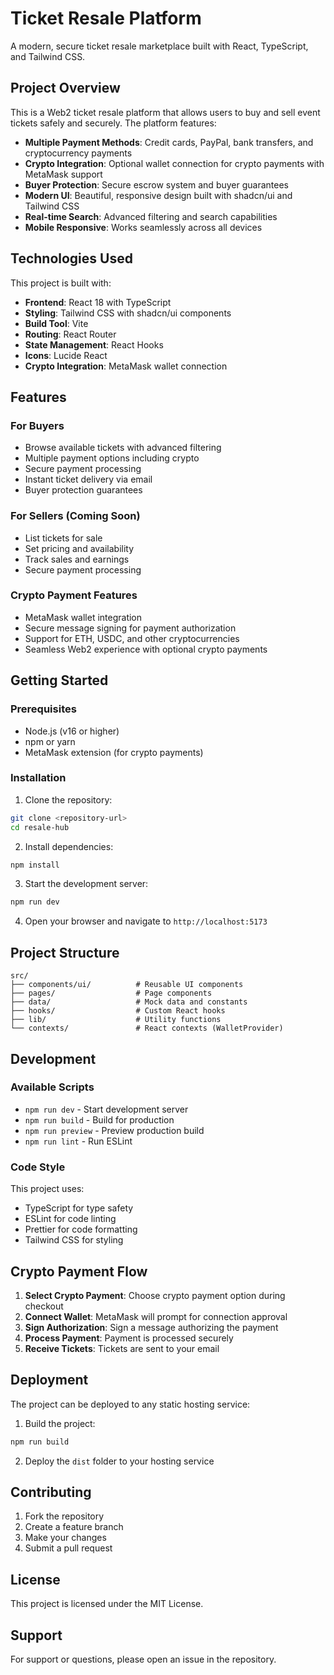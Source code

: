 # Ticket Resale Platform 

A modern, secure ticket resale marketplace built with React, TypeScript, and Tailwind CSS.

## Project Overview

This is a Web2 ticket resale platform that allows users to buy and sell event tickets safely and securely. The platform features:

- **Multiple Payment Methods**: Credit cards, PayPal, bank transfers, and cryptocurrency payments
- **Crypto Integration**: Optional wallet connection for crypto payments with MetaMask support
- **Buyer Protection**: Secure escrow system and buyer guarantees
- **Modern UI**: Beautiful, responsive design built with shadcn/ui and Tailwind CSS
- **Real-time Search**: Advanced filtering and search capabilities
- **Mobile Responsive**: Works seamlessly across all devices

## Technologies Used

This project is built with:

- **Frontend**: React 18 with TypeScript
- **Styling**: Tailwind CSS with shadcn/ui components
- **Build Tool**: Vite
- **Routing**: React Router
- **State Management**: React Hooks
- **Icons**: Lucide React
- **Crypto Integration**: MetaMask wallet connection

## Features

### For Buyers

- Browse available tickets with advanced filtering
- Multiple payment options including crypto
- Secure payment processing
- Instant ticket delivery via email
- Buyer protection guarantees

### For Sellers (Coming Soon)

- List tickets for sale
- Set pricing and availability
- Track sales and earnings
- Secure payment processing

### Crypto Payment Features

- MetaMask wallet integration
- Secure message signing for payment authorization
- Support for ETH, USDC, and other cryptocurrencies
- Seamless Web2 experience with optional crypto payments

## Getting Started

### Prerequisites

- Node.js (v16 or higher)
- npm or yarn
- MetaMask extension (for crypto payments)

### Installation

1. Clone the repository:

```bash
git clone <repository-url>
cd resale-hub
```

2. Install dependencies:

```bash
npm install
```

3. Start the development server:

```bash
npm run dev
```

4. Open your browser and navigate to `http://localhost:5173`

## Project Structure

```
src/
├── components/ui/          # Reusable UI components
├── pages/                  # Page components
├── data/                   # Mock data and constants
├── hooks/                  # Custom React hooks
├── lib/                    # Utility functions
└── contexts/               # React contexts (WalletProvider)
```

## Development

### Available Scripts

- `npm run dev` - Start development server
- `npm run build` - Build for production
- `npm run preview` - Preview production build
- `npm run lint` - Run ESLint

### Code Style

This project uses:

- TypeScript for type safety
- ESLint for code linting
- Prettier for code formatting
- Tailwind CSS for styling

## Crypto Payment Flow

1. **Select Crypto Payment**: Choose crypto payment option during checkout
2. **Connect Wallet**: MetaMask will prompt for connection approval
3. **Sign Authorization**: Sign a message authorizing the payment
4. **Process Payment**: Payment is processed securely
5. **Receive Tickets**: Tickets are sent to your email

## Deployment

The project can be deployed to any static hosting service:

1. Build the project:

```bash
npm run build
```

2. Deploy the `dist` folder to your hosting service

## Contributing

1. Fork the repository
2. Create a feature branch
3. Make your changes
4. Submit a pull request

## License

This project is licensed under the MIT License.

## Support

For support or questions, please open an issue in the repository.
